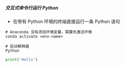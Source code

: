 ##### 交互式命令行运行 Python
- 在带有 Python 环境的终端直接运行一条 Python 语句
```shell
# Anaconda 没有添加环境变量，需要先激活环境
conda activate <env-name>

# 启动解释器
Python
```

```python
print('Hello')
```